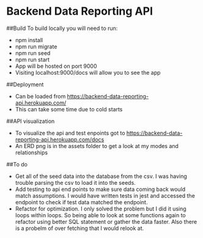 # Backend Data Reporting API

##Build
To build locally you will need to run:
-   npm install
-   npm run migrate
-   npm run seed
-   npm run start
-   App will be hosted on port 9000
-   Visiting localhost:9000/docs will allow you to see the app


##Deployment
-   Can be loaded from https://backend-data-reporting-api.herokuapp.com/
-   This can take some time due to cold starts


##API visualization
-   To visualize the api and test enpoints got to https://backend-data-reporting-api.herokuapp.com/docs
-   An ERD png is in the assets folder to get a look at my modes and relationships


##To do
- Get all of the seed data into the database from the csv. I was having trouble parsing the csv to load it into the seeds.
- Add testing to api end points to make sure data coming back would match assumptions. I would have written tests in jest and accessed the endpoint to check if test data matched the endpoint.
- Refactor for optimization. I only solved the problem but I did it using loops within loops. So being able to look at some functions again to refactor using better SQL statement or gather the data faster. Also there is a probelm of over fetching that I would relook at.
